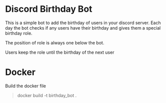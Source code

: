 # Discord Birthday Bot

This is a simple bot to add the birthday of users in your discord server. Each day the bot checks if any users have
their birthday and gives them a special birthday role.

The position of role is always one below the bot.

Users keep the role until the birthday of the next user

# Docker
Build the docker file
> docker build -t birthday_bot .
